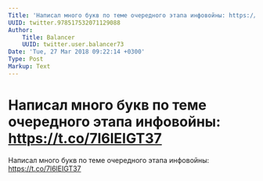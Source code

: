 ```yaml
---
Title: 'Написал много букв по теме очередного этапа инфовойны: https://t.co/7l6lEIGT37'
UUID: twitter.978517532071129088
Author:
    Title: Balancer
    UUID: twitter.user.balancer73
Date: 'Tue, 27 Mar 2018 09:22:14 +0300'
Type: Post
Markup: Text
---
```


# Написал много букв по теме очередного этапа инфовойны: https://t.co/7l6lEIGT37

Написал много букв по теме очередного этапа инфовойны:
https://t.co/7l6lEIGT37